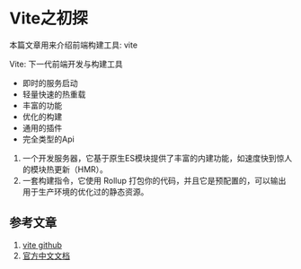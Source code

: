 # Vite之初探

本篇文章用来介绍前端构建工具: vite

Vite: 下一代前端开发与构建工具

- 即时的服务启动
- 轻量快速的热重载
- 丰富的功能
- 优化的构建
- 通用的插件
- 完全类型的Api

1. 一个开发服务器，它基于原生ES模块提供了丰富的内建功能，如速度快到惊人的模块热更新（HMR）。
2. 一套构建指令，它使用 Rollup 打包你的代码，并且它是预配置的，可以输出用于生产环境的优化过的静态资源。

## 参考文章

1. [vite github](https://github.com/vitejs/vite)
2. [官方中文文档](https://cn.vitejs.dev/)
